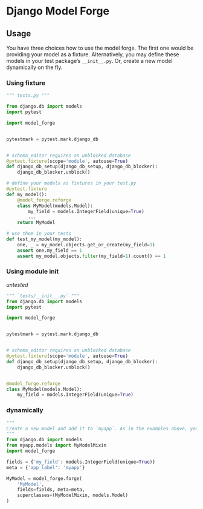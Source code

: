 # Django Model Forge



## Usage
You have three choices how to use the model forge.
The first one would be providing your model as a fixture.
Alternatively, you may define these models in your test package’s `__init__.py`.
Or, create a new model dynamically on the fly.

### Using fixture
```python
""" tests.py """

from django.db import models
import pytest

import model_forge


pytestmark = pytest.mark.django_db


# schema_editor requires an unblocked database
@pytest.fixture(scope='module', autouse=True)
def django_db_setup(django_db_setup, django_db_blocker):
    django_db_blocker.unblock()

# define your models as fixtures in your test.py
@pytest.fixture
def my_model():
    @model_forge.reforge
    class MyModel(models.Model):
        my_field = models.IntegerField(unique=True)
        ...
    return MyModel

# use them in your tests
def test_my_model(my_model):
    one, _ = my_model.objects.get_or_create(my_field=1)
    assert one.my_field == 1
    assert my_model.objects.filter(my_field=1).count() == 1
```

### Using module __init__
*untested*
```python
""" `tests/__init__.py` """
from django.db import models
import pytest

import model_forge


pytestmark = pytest.mark.django_db


# schema_editor requires an unblocked database
@pytest.fixture(scope='module', autouse=True)
def django_db_setup(django_db_setup, django_db_blocker):
    django_db_blocker.unblock()


@model_forge.reforge
class MyModel(models.Model):
    my_field = models.IntegerField(unique=True)
```

### dynamically

```python
"""
Create a new model and add it to `myapp`. As in the examples above, you must ensure your database is unblocked.
"""
from django.db import models
from myapp.models import MyModelMixin
import model_forge

fields = {'my_field': models.IntegerField(unique=True)}
meta = {'app_label': 'myapp'}

MyModel = model_forge.forge(
    'MyModel',
    fields=fields, meta=meta,
    superclasses=(MyModelMixin, models.Model)
)
```
